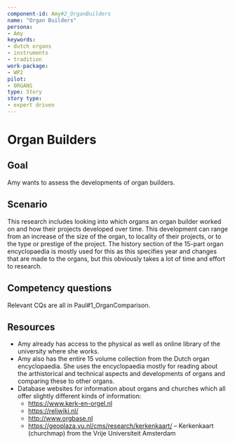 ```yaml
---
component-id: Amy#2_OrganBuilders
name: "Organ Builders"
persona: 
- Amy
keywords: 
- dutch organs
- instruments
- tradition
work-package:
- WP2
pilot:
- ORGANS
type: Story
story type: 
- expert driven
---
```

# Organ Builders

## Goal 

Amy wants to assess the developments of organ builders.

## Scenario  

This research includes looking into which organs an organ builder worked on and how their projects developed over time. This development can range from an increase of the size of the organ, to locality of their projects, or to the type or prestige of the project. The history section of the 15-part organ encyclopaedia is mostly used for this as this specifies year and changes that are made to the organs, but this obviously takes a lot of time and effort to research.

## Competency questions 

Relevant CQs are all in Paul#1_OrganComparison.

## Resources

- Amy already has access to the physical as well as online library of the university where she works.
- Amy also has the entire 15 volume collection from the Dutch organ encyclopaedia. She uses the encyclopaedia mostly for reading about the arthistorical and technical aspects and developments of organs and comparing these to other organs.
- Database websites for information about organs and churches which all offer slightly different kinds of information:
  - https://www.kerk-en-orgel.nl 
  - https://reliwiki.nl/ 
  - http://www.orgbase.nl 
  - https://geoplaza.vu.nl/cms/research/kerkenkaart/ – Kerkenkaart (churchmap) from the Vrije Universiteit Amsterdam 
